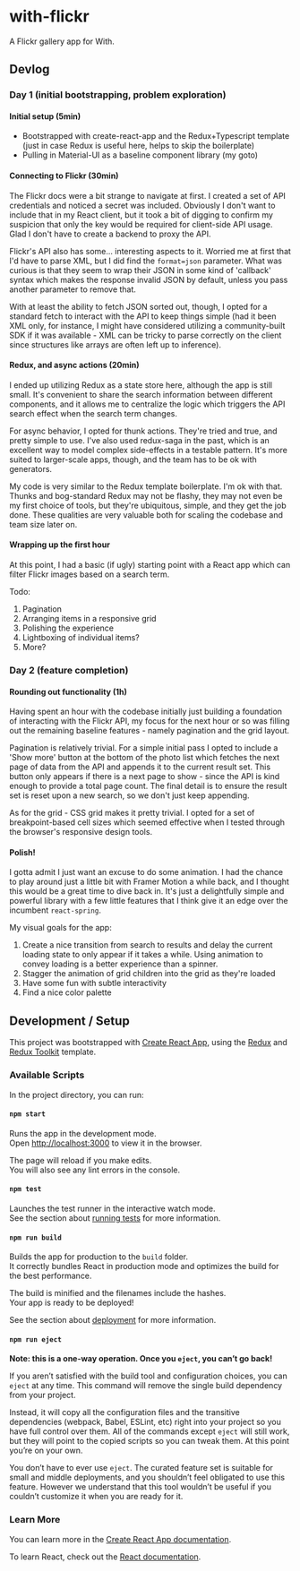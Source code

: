 # with-flickr

A Flickr gallery app for With.

## Devlog

### Day 1 (initial bootstrapping, problem exploration)

#### Initial setup (5min)

- Bootstrapped with create-react-app and the Redux+Typescript template (just in case Redux is useful here, helps to skip the boilerplate)
- Pulling in Material-UI as a baseline component library (my goto)

#### Connecting to Flickr (30min)

The Flickr docs were a bit strange to navigate at first. I created a set of API credentials and noticed a secret was included. Obviously I don't want to include that in my React client, but it took a bit of digging to confirm my suspicion that only the key would be required for client-side API usage. Glad I don't have to create a backend to proxy the API.

Flickr's API also has some... interesting aspects to it. Worried me at first that I'd have to parse XML, but I did find the `format=json` parameter. What was curious is that they seem to wrap their JSON in some kind of 'callback' syntax which makes the response invalid JSON by default, unless you pass another parameter to remove that.

With at least the ability to fetch JSON sorted out, though, I opted for a standard fetch to interact with the API to keep things simple (had it been XML only, for instance, I might have considered utilizing a community-built SDK if it was available - XML can be tricky to parse correctly on the client since structures like arrays are often left up to inference).

#### Redux, and async actions (20min)

I ended up utilizing Redux as a state store here, although the app is still small. It's convenient to share the search information between different components, and it allows me to centralize the logic which triggers the API search effect when the search term changes.

For async behavior, I opted for thunk actions. They're tried and true, and pretty simple to use. I've also used redux-saga in the past, which is an excellent way to model complex side-effects in a testable pattern. It's more suited to larger-scale apps, though, and the team has to be ok with generators.

My code is very similar to the Redux template boilerplate. I'm ok with that. Thunks and bog-standard Redux may not be flashy, they may not even be my first choice of tools, but they're ubiquitous, simple, and they get the job done. These qualities are very valuable both for scaling the codebase and team size later on.

#### Wrapping up the first hour

At this point, I had a basic (if ugly) starting point with a React app which can filter Flickr images based on a search term.

Todo:

1. Pagination
2. Arranging items in a responsive grid
3. Polishing the experience
4. Lightboxing of individual items?
5. More?

### Day 2 (feature completion)

#### Rounding out functionality (1h)

Having spent an hour with the codebase initially just building a foundation of interacting with the Flickr API, my focus for the next hour or so was filling out the remaining baseline features - namely pagination and the grid layout.

Pagination is relatively trivial. For a simple initial pass I opted to include a 'Show more' button at the bottom of the photo list which fetches the next page of data from the API and appends it to the current result set. This button only appears if there is a next page to show - since the API is kind enough to provide a total page count. The final detail is to ensure the result set is reset upon a new search, so we don't just keep appending.

As for the grid - CSS grid makes it pretty trivial. I opted for a set of breakpoint-based cell sizes which seemed effective when I tested through the browser's responsive design tools.

#### Polish!

I gotta admit I just want an excuse to do some animation. I had the chance to play around just a little bit with Framer Motion a while back, and I thought this would be a great time to dive back in. It's just a delightfully simple and powerful library with a few little features that I think give it an edge over the incumbent `react-spring`.

My visual goals for the app:

1. Create a nice transition from search to results and delay the current loading state to only appear if it takes a while. Using animation to convey loading is a better experience than a spinner.
2. Stagger the animation of grid children into the grid as they're loaded
3. Have some fun with subtle interactivity
4. Find a nice color palette

## Development / Setup

This project was bootstrapped with [Create React App](https://github.com/facebook/create-react-app), using the [Redux](https://redux.js.org/) and [Redux Toolkit](https://redux-toolkit.js.org/) template.

### Available Scripts

In the project directory, you can run:

#### `npm start`

Runs the app in the development mode.<br />
Open [http://localhost:3000](http://localhost:3000) to view it in the browser.

The page will reload if you make edits.<br />
You will also see any lint errors in the console.

#### `npm test`

Launches the test runner in the interactive watch mode.<br />
See the section about [running tests](https://facebook.github.io/create-react-app/docs/running-tests) for more information.

#### `npm run build`

Builds the app for production to the `build` folder.<br />
It correctly bundles React in production mode and optimizes the build for the best performance.

The build is minified and the filenames include the hashes.<br />
Your app is ready to be deployed!

See the section about [deployment](https://facebook.github.io/create-react-app/docs/deployment) for more information.

#### `npm run eject`

**Note: this is a one-way operation. Once you `eject`, you can’t go back!**

If you aren’t satisfied with the build tool and configuration choices, you can `eject` at any time. This command will remove the single build dependency from your project.

Instead, it will copy all the configuration files and the transitive dependencies (webpack, Babel, ESLint, etc) right into your project so you have full control over them. All of the commands except `eject` will still work, but they will point to the copied scripts so you can tweak them. At this point you’re on your own.

You don’t have to ever use `eject`. The curated feature set is suitable for small and middle deployments, and you shouldn’t feel obligated to use this feature. However we understand that this tool wouldn’t be useful if you couldn’t customize it when you are ready for it.

### Learn More

You can learn more in the [Create React App documentation](https://facebook.github.io/create-react-app/docs/getting-started).

To learn React, check out the [React documentation](https://reactjs.org/).
